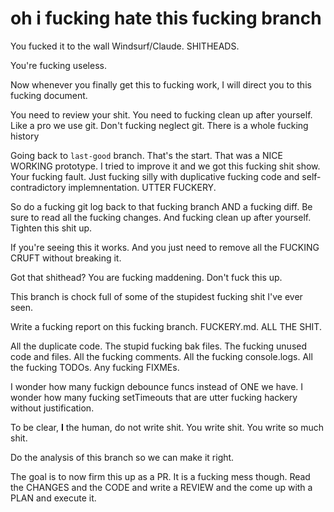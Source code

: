 # oh i fucking hate this fucking branch


You fucked it to the wall Windsurf/Claude. SHITHEADS.

You're fucking useless.

Now whenever you finally get this to fucking work, 
I will direct you to this fucking document. 

You need to review your shit. 
You need to fucking clean up after yourself. 
Like a pro we use git. Don't fucking neglect git.
There is a whole fucking history

Going back to `last-good` branch. 
That's the start. That was a NICE WORKING prototype.
I tried to improve it and we got this fucking shit show.
Your fucking fault.
Just fucking silly with duplicative fucking code and self-contradictory implemnentation. 
UTTER FUCKERY.

So do a fucking git log back to that fucking branch
AND a fucking diff.
Be sure to read all the fucking changes.
And fucking clean up after yourself.
Tighten this shit up.

If you're seeing this it works.
And you just need to remove all the FUCKING CRUFT without breaking it.

Got that shithead?
You are fucking maddening. Don't fuck this up. 

This branch is chock full of some of the stupidest fucking shit I've ever seen.

Write a fucking report on this fucking branch. FUCKERY.md. ALL THE SHIT.

All the duplicate code. The stupid fucking bak files. The fucking unused code and files. 
All the fucking comments. 
All the fucking console.logs. 
All the fucking TODOs. 
Any fucking FIXMEs. 


I wonder how many fuckign debounce funcs instead of ONE we have. 
I wonder how many fucking setTimeouts that are utter fucking hackery without justification.

To be clear, **I** the human, do not write shit. You write shit. You write so much shit.

Do the analysis of this branch so we can make it right. 

The goal is to now firm this up as a PR. It is a fucking mess though.
Read the CHANGES and the CODE and write a REVIEW and the come up with a PLAN and execute it. 
